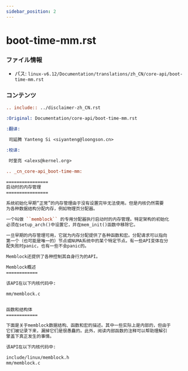 ```yaml
---
sidebar_position: 2
---
```

# boot-time-mm.rst

### ファイル情報

- パス: `linux-v6.12/Documentation/translations/zh_CN/core-api/boot-time-mm.rst`

### コンテンツ

```rst
.. include:: ../disclaimer-zh_CN.rst

:Original: Documentation/core-api/boot-time-mm.rst

:翻译:

 司延腾 Yanteng Si <siyanteng@loongson.cn>

:校译:

 时奎亮 <alexs@kernel.org>

.. _cn_core-api_boot-time-mm:

================
启动时的内存管理
================

系统初始化早期“正常”的内存管理由于没有设置完毕无法使用。但是内核仍然需要
为各种数据结构分配内存，例如物理页分配器。

一个叫做 ``memblock`` 的专用分配器执行启动时的内存管理。特定架构的初始化
必须在setup_arch()中设置它，并在mem_init()函数中移除它。

一旦早期的内存管理可用，它就为内存分配提供了各种函数和宏。分配请求可以指向
第一个（也可能是唯一的）节点或NUMA系统中的某个特定节点。有一些API变体在分
配失败时panic，也有一些不会panic的。

Memblock还提供了各种控制其自身行为的API。

Memblock概述
============

该API在以下内核代码中:

mm/memblock.c


函数和结构体
============

下面是关于memblock数据结构、函数和宏的描述。其中一些实际上是内部的，但由于
它们被记录下来，漏掉它们是很愚蠢的。此外，阅读内部函数的注释可以帮助理解引
擎盖下真正发生的事情。

该API在以下内核代码中:

include/linux/memblock.h
mm/memblock.c

```
